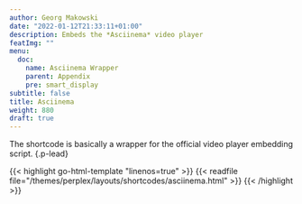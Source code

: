 ```yaml
---
author: Georg Makowski
date: "2022-01-12T21:33:11+01:00"
description: Embeds the *Asciinema* video player
featImg: ""
menu:
  doc:
    name: Asciinema Wrapper
    parent: Appendix
    pre: smart_display
subtitle: false
title: Asciinema
weight: 880
draft: true
---
```


The shortcode is basically a wrapper for the official video player embedding script.
{.p-lead} <!--more-->

{{< highlight go-html-template "linenos=true" >}}
{{< readfile file="/themes/perplex/layouts/shortcodes/asciinema.html" >}}
{{< /highlight >}}
